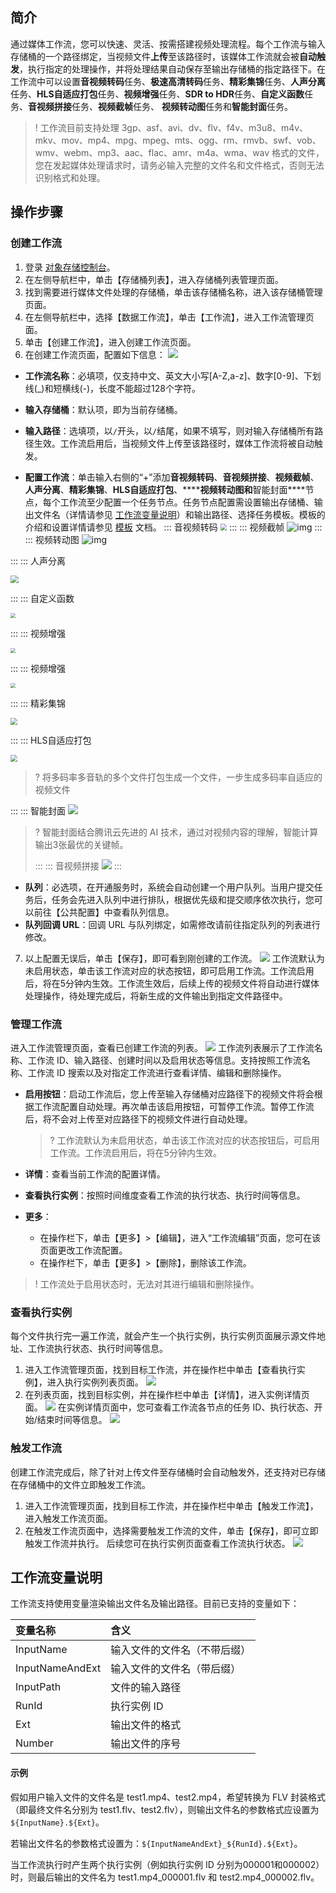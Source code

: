 ## 简介

通过媒体工作流，您可以快速、灵活、按需搭建视频处理流程。每个工作流与输入存储桶的一个路径绑定，当视频文件**上传**至该路径时，该媒体工作流就会被**自动触发**，执行指定的处理操作，并将处理结果自动保存至输出存储桶的指定路径下。在工作流中可以设置**音视频转码**任务、**极速高清转码**任务、**精彩集锦**任务、**人声分离**任务、**HLS自适应打包**任务、**视频增强**任务、**SDR to HDR**任务、**自定义函数**任务、**音视频拼接**任务、**视频截帧**任务、 **视频转动图**任务和**智能封面**任务。

>! 工作流目前支持处理 3gp、asf、avi、dv、flv、f4v、m3u8、m4v、mkv、mov、mp4、mpg、mpeg、mts、ogg、rm、rmvb、swf、vob、wmv、webm、mp3、aac、flac、amr、m4a、wma、wav 格式的文件，您在发起媒体处理请求时，请务必输入完整的文件名和文件格式，否则无法识别格式和处理。

## 操作步骤

### 创建工作流

1. 登录 [对象存储控制台](https://console.cloud.tencent.com/cos5)。
2. 在左侧导航栏中，单击【存储桶列表】，进入存储桶列表管理页面。
3. 找到需要进行媒体文件处理的存储桶，单击该存储桶名称，进入该存储桶管理页面。
4. 在左侧导航栏中，选择【数据工作流】，单击【工作流】，进入工作流管理页面。
5. 单击【创建工作流】，进入创建工作流页面。
6. 在创建工作流页面，配置如下信息：
   ![](https://main.qcloudimg.com/raw/23fd28410fca42f5dbe9dc1cc3c4163c.png)

  - **工作流名称**：必填项，仅支持中文、英文大小写[A-Z,a-z]、数字[0-9]、下划线(\_)和短横线(-)，长度不能超过128个字符。

  - **输入存储桶**：默认项，即为当前存储桶。

  - **输入路径**：选填项，以`/`开头，以`/`结尾，如果不填写，则对输入存储桶所有路径生效。工作流启用后，当视频文件上传至该路径时，媒体工作流将被自动触发。

  - **配置工作流**：单击输入右侧的“+”添加**音视频转码**、**音视频拼接**、**视频截帧**、**人声分离**、**精彩集锦**、**HLS自适应打包**、********视频转动图**和**智能封面****节点，每个工作流至少配置一个任务节点。任务节点配置需设置输出存储桶、输出文件名（详情请参见 [工作流变量说明](#1)）和输出路径、选择任务模板。模板的介绍和设置详情请参见 [模板](https://cloud.tencent.com/document/product/436/53969) 文档。
    <dx-tabs>
    ::: 音视频转码
    <img src="https://main.qcloudimg.com/raw/a5de95e80955795e1e40c929086fc8c5.png" style="zoom:67%;" />
    :::
    ::: 视频截帧
    ![img](https://main.qcloudimg.com/raw/ff18c20c29b018e1a03c6a23ad3be4a4.png)
    :::
    ::: 视频转动图
    ![img](https://main.qcloudimg.com/raw/32bc6162f99f736ac38f1d9fd5f128d1.png)

  :::
  ::: 人声分离

  <img src="https://main.qcloudimg.com/raw/58246ca301ffb01265dea1e78bff1a4a.png" style="zoom: 80%;" />

  :::
  ::: 自定义函数

<img src="https://main.qcloudimg.com/raw/5f0c8e2fade1701dc379ef87387f2d7d.png" style="zoom:50%;" />



  :::
  ::: 视频增强

<img src="https://main.qcloudimg.com/raw/d51690bb429f4886dd411946de63b553.png" style="zoom:50%;" />



  :::
  ::: 视频增强

<img src="https://main.qcloudimg.com/raw/5eda7ba6a8cd90cdcc630e82544d210d.png" style="zoom:50%;" />



  :::
  ::: 精彩集锦

  <img src="https://main.qcloudimg.com/raw/4588dae3a0d1a5315016f410ef936b73.png" style="zoom: 67%;" />

  :::
  ::: HLS自适应打包

<img src="https://main.qcloudimg.com/raw/e3823d294fb6b5b955fd26d686eb4342.png" style="zoom:67%;" />

  > ? 将多码率多音轨的多个文件打包生成一个文件，一步生成多码率自适应的视频文件

  

  :::
  ::: 智能封面
  ![](https://main.qcloudimg.com/raw/4a175f08f29fabd93ae9c36bfdf698c0.png)

>? 智能封面结合腾讯云先进的 AI 技术，通过对视频内容的理解，智能计算输出3张最优的关键帧。
>
>:::
>::: 音视频拼接
> ![](https://main.qcloudimg.com/raw/662304e4988dbeae7aa15295849c2d35.png)
>:::

  </dx-tabs>

  - **队列**：必选项，在开通服务时，系统会自动创建一个用户队列。当用户提交任务后，任务会先进入队列中进行排队，根据优先级和提交顺序依次执行，您可以前往【公共配置】中查看队列信息。
  - **队列回调 URL**：回调 URL 与队列绑定，如需修改请前往指定队列的列表进行修改。

7. 以上配置无误后，单击【保存】，即可看到刚创建的工作流。
   ![](https://main.qcloudimg.com/raw/b603c8a249e36230eaf1ade521df2afd.png)
   工作流默认为未启用状态，单击该工作流对应的状态按钮，即可启用工作流。工作流启用后，将在5分钟内生效。工作流生效后，后续上传的视频文件将自动进行媒体处理操作，待处理完成后，将新生成的文件输出到指定文件路径中。


### 管理工作流

进入工作流管理页面，查看已创建工作流的列表。
![](https://main.qcloudimg.com/raw/b603c8a249e36230eaf1ade521df2afd.png)
工作流列表展示了工作流名称、工作流 ID、输入路径、创建时间以及启用状态等信息。支持按照工作流名称、工作流 ID 搜索以及对指定工作流进行查看详情、编辑和删除操作。

 - **启用按钮**：启动工作流后，您上传至输入存储桶对应路径下的视频文件将会根据工作流配置自动处理。再次单击该启用按钮，可暂停工作流。暂停工作流后，将不会对上传至对应路径下的视频文件进行自动处理。

   >? 工作流默认为未启用状态，单击该工作流对应的状态按钮后，可启用工作流。工作流启用后，将在5分钟内生效。

 - **详情**：查看当前工作流的配置详情。

 - **查看执行实例**：按照时间维度查看工作流的执行状态、执行时间等信息。

 - **更多**：   

   - 在操作栏下，单击【更多】>【编辑】，进入“工作流编辑”页面，您可在该页面更改工作流配置。
   - 在操作栏下，单击【更多】>【删除】，删除该工作流。

>! 工作流处于启用状态时，无法对其进行编辑和删除操作。

### 查看执行实例

每个文件执行完一遍工作流，就会产生一个执行实例，执行实例页面展示源文件地址、工作流执行状态、执行时间等信息。

1. 进入工作流管理页面，找到目标工作流，并在操作栏中单击【查看执行实例】，进入执行实例列表页面。
   ![](https://main.qcloudimg.com/raw/b603c8a249e36230eaf1ade521df2afd.png)
2. 在列表页面，找到目标实例，并在操作栏中单击【详情】，进入实例详情页面。
   ![](https://main.qcloudimg.com/raw/9adfdda6e20fe90c1675a0192bbe4e95.png)
   在实例详情页面中，您可查看工作流各节点的任务 ID、执行状态、开始/结束时间等信息。
   ![](https://main.qcloudimg.com/raw/0c2f798838b18d708e00edb66d5c36cb.png)

### 触发工作流

创建工作流完成后，除了针对上传文件至存储桶时会自动触发外，还支持对已存储在存储桶中的文件立即触发工作流。

1. 进入工作流管理页面，找到目标工作流，并在操作栏中单击【触发工作流】，进入触发工作流页面。
2. 在触发工作流页面中，选择需要触发工作流的文件，单击【保存】，即可立即触发工作流并执行。
   后续您可在执行实例页面查看工作流执行状态。
   ![](https://main.qcloudimg.com/raw/4925678570b9d512f95baed3bb34f9fc.png)


<span id="1"></span>

## 工作流变量说明


工作流支持使用变量渲染输出文件名及输出路径。目前已支持的变量如下：

| 变量名称        | 含义                         |
| :-------------- | :--------------------------- |
| InputName       | 输入文件的文件名（不带后缀） |
| InputNameAndExt | 输入文件的文件名（带后缀）   |
| InputPath       | 文件的输入路径               |
| RunId           | 执行实例 ID                  |
| Ext             | 输出文件的格式               |
| Number          | 输出文件的序号               |

#### 示例


假如用户输入文件的文件名是 test1.mp4、test2.mp4，希望转换为 FLV 封装格式（即最终文件名分别为 test1.flv、test2.flv），则输出文件名的参数格式应设置为`${InputName}.${Ext}`。

若输出文件名的参数格式设置为：`${InputNameAndExt}_${RunId}.${Ext}`。

当工作流执行时产生两个执行实例（例如执行实例 ID 分别为000001和000002）时，则最后输出的文件名为 test1.mp4_000001.flv 和 test2.mp4_000002.flv。





